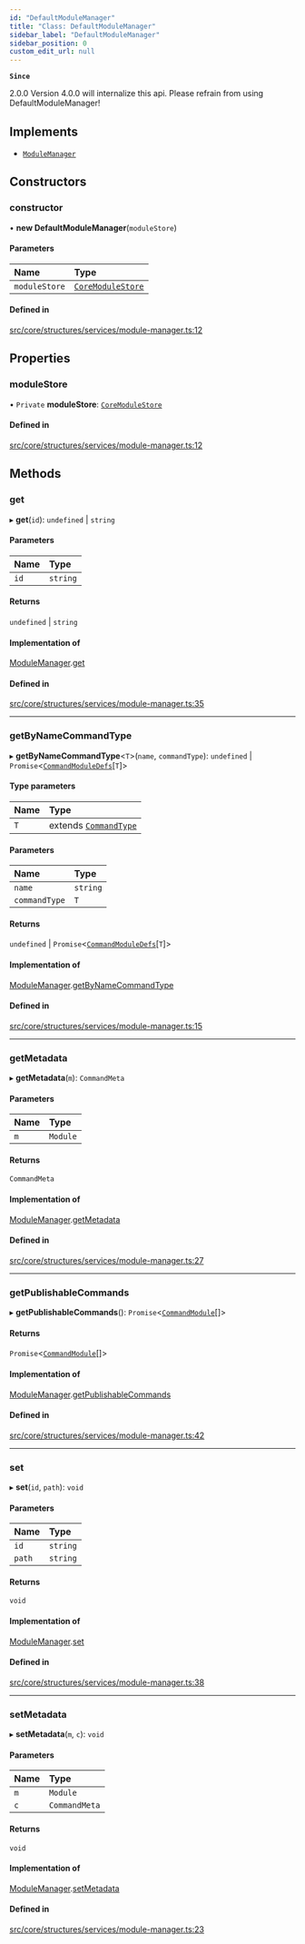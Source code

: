 ```yaml
---
id: "DefaultModuleManager"
title: "Class: DefaultModuleManager"
sidebar_label: "DefaultModuleManager"
sidebar_position: 0
custom_edit_url: null
---
```


**`Since`**

2.0.0
Version 4.0.0 will internalize this api. Please refrain from using DefaultModuleManager!

## Implements

- [`ModuleManager`](../interfaces/ModuleManager.md)

## Constructors

### constructor

• **new DefaultModuleManager**(`moduleStore`)

#### Parameters

| Name | Type |
| :------ | :------ |
| `moduleStore` | [`CoreModuleStore`](../interfaces/CoreModuleStore.md) |

#### Defined in

[src/core/structures/services/module-manager.ts:12](https://github.com/sern-handler/handler/blob/a579e27/src/core/structures/services/module-manager.ts#L12)

## Properties

### moduleStore

• `Private` **moduleStore**: [`CoreModuleStore`](../interfaces/CoreModuleStore.md)

#### Defined in

[src/core/structures/services/module-manager.ts:12](https://github.com/sern-handler/handler/blob/a579e27/src/core/structures/services/module-manager.ts#L12)

## Methods

### get

▸ **get**(`id`): `undefined` \| `string`

#### Parameters

| Name | Type |
| :------ | :------ |
| `id` | `string` |

#### Returns

`undefined` \| `string`

#### Implementation of

[ModuleManager](../interfaces/ModuleManager.md).[get](../interfaces/ModuleManager.md#get)

#### Defined in

[src/core/structures/services/module-manager.ts:35](https://github.com/sern-handler/handler/blob/a579e27/src/core/structures/services/module-manager.ts#L35)

___

### getByNameCommandType

▸ **getByNameCommandType**<`T`\>(`name`, `commandType`): `undefined` \| `Promise`<[`CommandModuleDefs`](../interfaces/CommandModuleDefs.md)[`T`]\>

#### Type parameters

| Name | Type |
| :------ | :------ |
| `T` | extends [`CommandType`](../enums/CommandType.md) |

#### Parameters

| Name | Type |
| :------ | :------ |
| `name` | `string` |
| `commandType` | `T` |

#### Returns

`undefined` \| `Promise`<[`CommandModuleDefs`](../interfaces/CommandModuleDefs.md)[`T`]\>

#### Implementation of

[ModuleManager](../interfaces/ModuleManager.md).[getByNameCommandType](../interfaces/ModuleManager.md#getbynamecommandtype)

#### Defined in

[src/core/structures/services/module-manager.ts:15](https://github.com/sern-handler/handler/blob/a579e27/src/core/structures/services/module-manager.ts#L15)

___

### getMetadata

▸ **getMetadata**(`m`): `CommandMeta`

#### Parameters

| Name | Type |
| :------ | :------ |
| `m` | `Module` |

#### Returns

`CommandMeta`

#### Implementation of

[ModuleManager](../interfaces/ModuleManager.md).[getMetadata](../interfaces/ModuleManager.md#getmetadata)

#### Defined in

[src/core/structures/services/module-manager.ts:27](https://github.com/sern-handler/handler/blob/a579e27/src/core/structures/services/module-manager.ts#L27)

___

### getPublishableCommands

▸ **getPublishableCommands**(): `Promise`<[`CommandModule`](../modules.md#commandmodule)[]\>

#### Returns

`Promise`<[`CommandModule`](../modules.md#commandmodule)[]\>

#### Implementation of

[ModuleManager](../interfaces/ModuleManager.md).[getPublishableCommands](../interfaces/ModuleManager.md#getpublishablecommands)

#### Defined in

[src/core/structures/services/module-manager.ts:42](https://github.com/sern-handler/handler/blob/a579e27/src/core/structures/services/module-manager.ts#L42)

___

### set

▸ **set**(`id`, `path`): `void`

#### Parameters

| Name | Type |
| :------ | :------ |
| `id` | `string` |
| `path` | `string` |

#### Returns

`void`

#### Implementation of

[ModuleManager](../interfaces/ModuleManager.md).[set](../interfaces/ModuleManager.md#set)

#### Defined in

[src/core/structures/services/module-manager.ts:38](https://github.com/sern-handler/handler/blob/a579e27/src/core/structures/services/module-manager.ts#L38)

___

### setMetadata

▸ **setMetadata**(`m`, `c`): `void`

#### Parameters

| Name | Type |
| :------ | :------ |
| `m` | `Module` |
| `c` | `CommandMeta` |

#### Returns

`void`

#### Implementation of

[ModuleManager](../interfaces/ModuleManager.md).[setMetadata](../interfaces/ModuleManager.md#setmetadata)

#### Defined in

[src/core/structures/services/module-manager.ts:23](https://github.com/sern-handler/handler/blob/a579e27/src/core/structures/services/module-manager.ts#L23)
